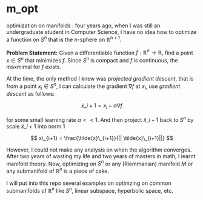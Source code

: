 # m_opt

optimization on manifolds : four years ago, when I was still an undergraduate student in Computer Science, I have no idea how to optimize a function on $S^n$ that is the $n$-sphere on $\mathbb{R}^{n+1}$.

**Problem Statement:** Given a differentiable function $f: \mathbb{R}^n \to \mathbb{R}$, find a point $x \in S^n$ that minimizes $f$. Since $S^n$ is compact and $f$ is continuous, the maxmimal for $f$ exists.

At the time, the only method I knew was *projected gradient descent*, that is from a point $x_i \in S^n$, I can calculate the gradient $\nabla f$ at $x_i$, use *gradient descent*  as follows: 

$$
  \tilde{x}\_{i+1} = x_i - \alpha \nabla f
$$

for some small learning rate $\alpha << 1$. And then project $\tilde{x}\_{i+1}$ back to $S^n$ by scale $\tilde{x}\_{i+1}$ into norm $1$

$$
  x\_{i+1} = \frac{\tilde{x}\_{i+1}}{|| \tilde{x}\_{i+1}||}
$$

However, I could not make any analysis on when the algorithm converges. After two years of wasting my life and two years of masters in math, I learnt manifold theory. Now, optimizing on $S^n$ or any (Riemmanian) manifold $M$ or any submanifold of $\mathbb{R}^n$ is a piece of cake.

I will put into this repo several examples on optimzing on common submanifolds of $\mathbb{R}^n$ like $S^n$, linear subspace, hyperbolic space, etc.
